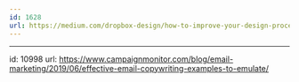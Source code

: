 ```yaml
---
id: 1628
url: https://medium.com/dropbox-design/how-to-improve-your-design-process-with-copy-docs-767f2d02377a
---
```


---
id: 10998
url: https://www.campaignmonitor.com/blog/email-marketing/2019/06/effective-email-copywriting-examples-to-emulate/


